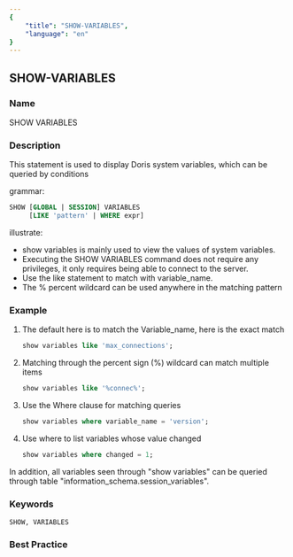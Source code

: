 ```yaml
---
{
    "title": "SHOW-VARIABLES",
    "language": "en"
}
---
```


<!--
Licensed to the Apache Software Foundation (ASF) under one
or more contributor license agreements.  See the NOTICE file
distributed with this work for additional information
regarding copyright ownership.  The ASF licenses this file
to you under the Apache License, Version 2.0 (the
"License"); you may not use this file except in compliance
with the License.  You may obtain a copy of the License at

  http://www.apache.org/licenses/LICENSE-2.0

Unless required by applicable law or agreed to in writing,
software distributed under the License is distributed on an
"AS IS" BASIS, WITHOUT WARRANTIES OR CONDITIONS OF ANY
KIND, either express or implied.  See the License for the
specific language governing permissions and limitations
under the License.
-->

## SHOW-VARIABLES

### Name

SHOW VARIABLES

### Description

This statement is used to display Doris system variables, which can be queried by conditions

grammar:

````sql
SHOW [GLOBAL | SESSION] VARIABLES
     [LIKE 'pattern' | WHERE expr]
````

illustrate:

- show variables is mainly used to view the values of system variables.
- Executing the SHOW VARIABLES command does not require any privileges, it only requires being able to connect to the server.
- Use the like statement to match with variable_name.
- The % percent wildcard can be used anywhere in the matching pattern

### Example

1. The default here is to match the Variable_name, here is the exact match

    ```sql
    show variables like 'max_connections';
    ````

2. Matching through the percent sign (%) wildcard can match multiple items

    ```sql
    show variables like '%connec%';
    ````

3. Use the Where clause for matching queries

    ```sql
    show variables where variable_name = 'version';
    ````

4. Use where to list variables whose value changed

    ```sql
    show variables where changed = 1;
    ```

In addition, all variables seen through "show variables" can be queried through table "information_schema.session_variables".

### Keywords

    SHOW, VARIABLES

### Best Practice

